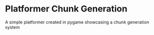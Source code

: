 # Platformer Chunk Generation
A simple platformer created in pygame showcasing a chunk generation system
